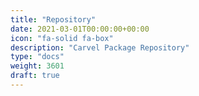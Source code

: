 ```yaml
---
title: "Repository"
date: 2021-03-01T00:00:00+00:00
icon: "fa-solid fa-box"
description: "Carvel Package Repository"
type: "docs"
weight: 3601
draft: true
---
```

